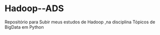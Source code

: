 # Hadoop--ADS
Repositório para Subir meus estudos de Hadoop ,na disciplina Tópicos de BigData em Python
